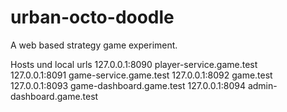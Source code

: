 # urban-octo-doodle
A web based strategy game experiment.

Hosts und local urls
127.0.0.1:8090       player-service.game.test   
127.0.0.1:8091       game-service.game.test
127.0.0.1:8092       game.test
127.0.0.1:8093       game-dashboard.game.test
127.0.0.1:8094       admin-dashboard.game.test
